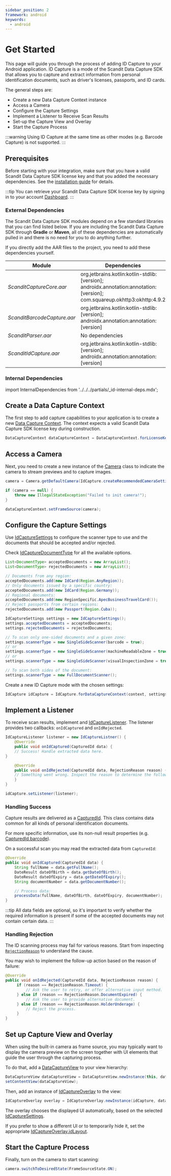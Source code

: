 ```yaml
---
sidebar_position: 2
framework: android
keywords:
  - android
---
```


# Get Started

This page will guide you through the process of adding ID Capture to your Android application. ID Capture is a mode of the Scandit Data Capture SDK that allows you to capture and extract information from personal identification documents, such as driver's licenses, passports, and ID cards.

The general steps are:

- Create a new Data Capture Context instance
- Access a Camera
- Configure the Capture Settings
- Implement a Listener to Receive Scan Results
- Set-up the Capture View and Overlay
- Start the Capture Process

:::warning
Using ID Capture at the same time as other modes (e.g. Barcode Capture) is not supported.
:::

## Prerequisites

Before starting with your integration, make sure that you have a valid Scandit Data Capture SDK license key and that you added the necessary dependencies. See the [installation guide](/sdks/android/add-sdk.md) for details.

:::tip
You can retrieve your Scandit Data Capture SDK license key by signing in to your account [Dashboard](https://ssl.scandit.com/dashboard/sign-in).
:::

### External Dependencies

The Scandit Data Capture SDK modules depend on a few standard libraries that you can find listed below. If you are including the Scandit Data Capture SDK through **Gradle** or **Maven**, all of these dependencies are automatically pulled in and there is no need for you to do anything further.

If you directly add the AAR files to the project, you need to add these dependencies yourself.

| Module      | Dependencies |
| ----------- | ----------- |
| *ScanditCaptureCore.aar*      | org.jetbrains.kotlin:kotlin-stdlib:[version]; androidx.annotation:annotation:[version]; com.squareup.okhttp3:okhttp:4.9.2       |
| *ScanditBarcodeCapture.aar*   | org.jetbrains.kotlin:kotlin-stdlib:[version]; androidx.annotation:annotation:[version]        |
| *ScanditParser.aar*      | No dependencies       |
| *ScanditIdCapture.aar*      | org.jetbrains.kotlin:kotlin-stdlib:[version]; androidx.annotation:annotation:[version]       |

### Internal Dependencies

import InternalDependencies from '../../../partials/_id-internal-deps.mdx';

<InternalDependencies/>

## Create a Data Capture Context

The first step to add capture capabilities to your application is to create a new [Data Capture Context](https://docs.scandit.com/data-capture-sdk/android/core/api/data-capture-context.html#class-scandit.datacapture.core.DataCaptureContext). The context expects a valid Scandit Data Capture SDK license key during construction.

```java
DataCaptureContext dataCaptureContext = DataCaptureContext.forLicenseKey("-- ENTER YOUR SCANDIT LICENSE KEY HERE --");
```

## Access a Camera

Next, you need to create a new instance of the [Camera](https://docs.scandit.com/data-capture-sdk/android/core/api/camera.html#class-scandit.datacapture.core.Camera) class to indicate the camera to stream previews and to capture images.

```java
camera = Camera.getDefaultCamera(IdCapture.createRecommendedCameraSettings());

if (camera == null) {
    throw new IllegalStateException("Failed to init camera!");
}

dataCaptureContext.setFrameSource(camera);
```

## Configure the Capture Settings

Use [IdCaptureSettings](https://docs.scandit.com/data-capture-sdk/android/id-capture/api/id-capture-settings.html#class-scandit.datacapture.id.IdCaptureSettings) to configure the scanner type to use and the documents that should be accepted and/or rejected.

Check [IdCaptureDocumentType](https://docs.scandit.com/data-capture-sdk/android/id-capture/api/id-capture-document.html#enum-scandit.datacapture.id.IdCaptureDocumentType) for all the available options.

```java
List<DocumentType> acceptedDocuments = new ArrayList();
List<DocumentType> rejectedDocuments = new ArrayList();

// Documents from any region:
acceptedDocuments.add(new IdCard(Region.AnyRegion));
// Only documents issued by a specific country:
acceptedDocuments.add(new IdCard(Region.Germany));
// Regional documents:
acceptedDocuments.add(new RegionSpecific.ApecBusinessTravelCard());
// Reject passports from certain regions:
rejectedDocuments.add(new Passport(Region.Cuba));

IdCaptureSettings settings = new IdCaptureSettings();
settings.acceptedDocuments = acceptedDocuments;
settings.rejectedDocuments = rejectedDocuments;

// To scan only one-sided documents and a given zone:
settings.scannerType = new SingleSideScanner(barcode = true);
// or
settings.scannerType = new SingleSideScanner(machineReadableZone = true);
// or
settings.scannerType = new SingleSideScanner(visualInspectionZone = true);

// To scan both sides of the document:
settings.scannerType = new FullDocumentScanner();
```

Create a new ID Capture mode with the chosen settings:

```java
IdCapture idCapture = IdCapture.forDataCaptureContext(context, settings);
```

## Implement a Listener

To receive scan results, implement and [IdCaptureListener](https://docs.scandit.com/data-capture-sdk/android/id-capture/api/id-capture-listener.html#interface-scandit.datacapture.id.IIdCaptureListener). The listener provides two callbacks: `onIdCaptured` and `onIdRejected`.

```java
IdCaptureListener listener = new IdCaptureListner() {
    @Override
    public void onIdCaptured(CapturedId data) {
    // Success! Handle extracted data here.
}

    @Override
    public void onIdRejected(CapturedId data, RejectionReason reason) {
    // Something went wrong. Inspect the reason to determine the follow-up action.
    }
}

idCapture.setListener(listener);
```

### Handling Success

Capture results are delivered as a [CapturedId](https://docs.scandit.com/data-capture-sdk/android/id-capture/api/captured-id.html#class-scandit.datacapture.id.CapturedId). This class contains data common for all kinds of personal identification documents.

For more specific information, use its non-null result properties (e.g. [CapturedId.barcode](https://docs.scandit.com/data-capture-sdk/android/id-capture/api/captured-id.html#property-scandit.datacapture.id.CapturedId.Barcode)).

On a successful scan you may read the extracted data from `CapturedId`:
    
```java
@Override
public void onIdCaptured(CapturedId data) {
    String fullName = data.getFullName();
    DateResult dateOfBirth = data.getDateOfBirth();
    DateResult dateOfExpiry = data.getDateOfExpiry();
    String documentNumber = data.getDocumentNumber();

    // Process data:
    processData(fullName, dateOfBirth, dateOfExpiry, documentNumber); 
}
```
:::tip
All data fields are optional, so it's important to verify whether the required information is present  if some of the accepted documents may not contain certain data.
:::

### Handling Rejection

The ID scanning process may fail for various reasons. Start from inspecting [`RejectionReason`](https://docs.scandit.com/data-capture-sdk/android/id-capture/api/rejection-reason.html#enum-scandit.datacapture.id.RejectionReason) to understand the cause.

You may wish to implement the follow-up action based on the reason of failure:

```java
@Override
public void onIdRejected(CapturedId data, RejectionReason reason) {
     if (reason == RejectionReason.Timeout) {
         // Ask the user to retry, or offer alternative input method.
     } else if (reason == RejectionReason.DocumentExpired) {
         // Ask the user to provide alternative document.
     } else if (reason == RejectionReason.HolderUnderage) {
         // Reject the process.
     }
}
```

## Set up Capture View and Overlay

When using the built-in camera as frame source, you may typically want to display the camera preview on the screen together with UI elements that guide the user through the capturing process.

To do that, add a [DataCaptureView](https://docs.scandit.com/data-capture-sdk/android/core/api/ui/data-capture-view.html#class-scandit.datacapture.core.ui.DataCaptureView) to your view hierarchy:

```java
DataCaptureView dataCaptureView = DataCaptureView.newInstance(this, dataCaptureContext);
setContentView(dataCaptureView);
```

Then, add an instance of [IdCaptureOverlay](https://docs.scandit.com/data-capture-sdk/android/id-capture/api/ui/id-capture-overlay.html#class-scandit.datacapture.id.ui.IdCaptureOverlay) to the view:

```java
IdCaptureOverlay overlay = IdCaptureOverlay.newInstance(idCapture, dataCaptureView);
```

The overlay chooses the displayed UI automatically, based on the selected [IdCaptureSettings](https://docs.scandit.com/data-capture-sdk/android/id-capture/api/id-capture-settings.html#class-scandit.datacapture.id.IdCaptureSettings).

If you prefer to show a different UI or to temporarily hide it, set the appropriate [IdCaptureOverlay.idLayout](https://docs.scandit.com/data-capture-sdk/android/id-capture/api/ui/id-capture-overlay.html#property-scandit.datacapture.id.ui.IdCaptureOverlay.IdLayout).

## Start the Capture Process

Finally, turn on the camera to start scanning:

```java
camera.switchToDesiredState(FrameSourceState.ON);
```
